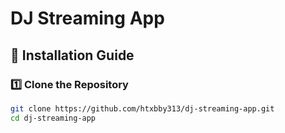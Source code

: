 # DJ Streaming App

## 📌 Installation Guide

### 1️⃣ Clone the Repository
```bash
git clone https://github.com/htxbby313/dj-streaming-app.git
cd dj-streaming-app
